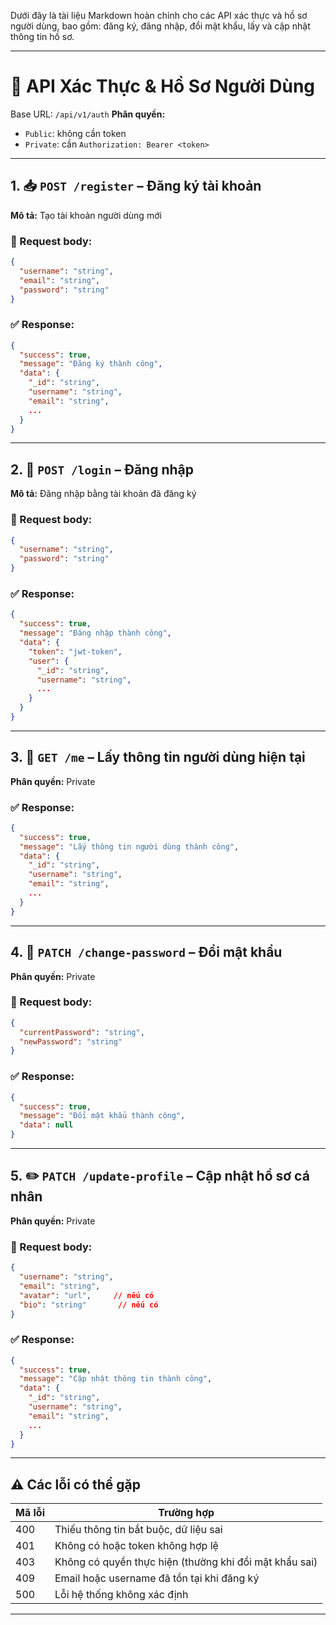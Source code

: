 Dưới đây là tài liệu Markdown hoàn chỉnh cho các API xác thực và hồ sơ người dùng, bao gồm: đăng ký, đăng nhập, đổi mật khẩu, lấy và cập nhật thông tin hồ sơ.

---

# 🔐 API Xác Thực & Hồ Sơ Người Dùng

Base URL: `/api/v1/auth`
**Phân quyền:**

* `Public`: không cần token
* `Private`: cần `Authorization: Bearer <token>`

---

## 1. 📥 `POST /register` – Đăng ký tài khoản

**Mô tả:** Tạo tài khoản người dùng mới

### 🔸 Request body:

```json
{
  "username": "string",
  "email": "string",
  "password": "string"
}
```

### ✅ Response:

```json
{
  "success": true,
  "message": "Đăng ký thành công",
  "data": {
    "_id": "string",
    "username": "string",
    "email": "string",
    ...
  }
}
```

---

## 2. 🔐 `POST /login` – Đăng nhập

**Mô tả:** Đăng nhập bằng tài khoản đã đăng ký

### 🔸 Request body:

```json
{
  "username": "string",
  "password": "string"
}
```

### ✅ Response:

```json
{
  "success": true,
  "message": "Đăng nhập thành công",
  "data": {
    "token": "jwt-token",
    "user": {
      "_id": "string",
      "username": "string",
      ...
    }
  }
}
```

---

## 3. 👤 `GET /me` – Lấy thông tin người dùng hiện tại

**Phân quyền:** Private

### ✅ Response:

```json
{
  "success": true,
  "message": "Lấy thông tin người dùng thành công",
  "data": {
    "_id": "string",
    "username": "string",
    "email": "string",
    ...
  }
}
```

---

## 4. 🔁 `PATCH /change-password` – Đổi mật khẩu

**Phân quyền:** Private

### 🔸 Request body:

```json
{
  "currentPassword": "string",
  "newPassword": "string"
}
```

### ✅ Response:

```json
{
  "success": true,
  "message": "Đổi mật khẩu thành công",
  "data": null
}
```

---

## 5. ✏️ `PATCH /update-profile` – Cập nhật hồ sơ cá nhân

**Phân quyền:** Private

### 🔸 Request body:

```json
{
  "username": "string",
  "email": "string",
  "avatar": "url",     // nếu có
  "bio": "string"       // nếu có
}
```

### ✅ Response:

```json
{
  "success": true,
  "message": "Cập nhật thông tin thành công",
  "data": {
    "_id": "string",
    "username": "string",
    "email": "string",
    ...
  }
}
```

---

## ⚠️ Các lỗi có thể gặp

| Mã lỗi | Trường hợp                                             |
| ------ | ------------------------------------------------------ |
| 400    | Thiếu thông tin bắt buộc, dữ liệu sai                  |
| 401    | Không có hoặc token không hợp lệ                       |
| 403    | Không có quyền thực hiện (thường khi đổi mật khẩu sai) |
| 409    | Email hoặc username đã tồn tại khi đăng ký             |
| 500    | Lỗi hệ thống không xác định                            |

---
